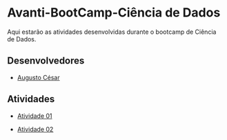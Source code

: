 # Avanti-BootCamp-Ciência de Dados

Aqui estarão as atividades desenvolvidas durante o bootcamp de Ciência de Dados.

## Desenvolvedores

- [Augusto César](https://github.com/augustces)

## Atividades

- [Atividade 01](https://github.com/augustces/avanti-bootcamp-cdd/blob/main/notebooks/01-estatistica-descritiva.ipynb)

- [Atividade 02](https://github.com/augustces/avanti-bootcamp-cdd/blob/main/notebooks/01-exploratory_data_analysis.ipynb)
